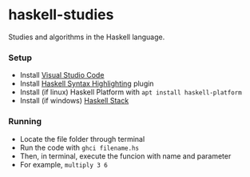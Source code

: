 # haskell-studies
Studies and algorithms in the Haskell language.

### Setup
- Install [Visual Studio Code](https://code.visualstudio.com/Download)
- Install [Haskell Syntax Highlighting](https://marketplace.visualstudio.com/items?itemName=justusadam.language-haskell) plugin
- Install (if linux) Haskell Platform with `apt install haskell-platform`
- Install (if windows) [Haskell Stack](https://docs.haskellstack.org/en/stable/README/)

### Running
- Locate the file folder through terminal
- Run the code with `ghci filename.hs`
- Then, in terminal, execute the funcion with name and parameter
- For example, `multiply 3 6`